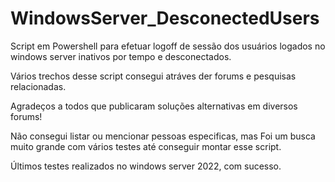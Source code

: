 # WindowsServer_DesconectedUsers
Script em Powershell para efetuar logoff de sessão dos usuários logados no windows server inativos por tempo e desconectados.

Vários trechos desse script consegui atráves der forums e pesquisas relacionadas.

Agradeços a todos que publicaram soluções alternativas em diversos forums!

Não consegui listar ou mencionar pessoas especificas, mas Foi um busca muito grande com vários testes até conseguir montar esse script.

Últimos testes realizados no windows server 2022, com sucesso.
